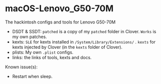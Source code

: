# macOS-Lenovo_G50-70M
The hackintosh configs and tools for Lenovo G50-70M

- DSDT & SSDT: `patched` is a copy of my `patched` folder in Clover. `Works` is my own patches.
- kexts: `SLE` for kexts installed in `/System/Library/Extensions/` . `kexts` for kexts injected by Clover (in the `kexts` folder of Clover).
- plists: My own `.plist` configs.
- links: the links of tools, kexts and docs.

Known issue(s):  

- Restart when sleep.